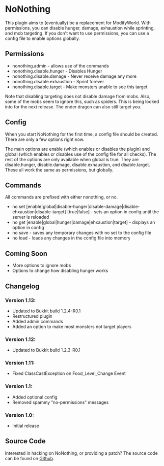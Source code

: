 # NoNothing

This plugin aims to (eventually) be a replacement for ModifyWorld. With permissions, you can disable hunger, damage, exhaustion while sprinting, and mob targeting.
If you don't want to use permissions, you can use a config file to enable options globally.

## Permissions

- nonothing.admin - allows use of the commands
- nonothing.disable.hunger - Disables Hunger
- nonothing.disable.damage - Never receive damage any more
- nonothing.disable.exhaustion - Sprint forever
- nonothing.disable.target - Make monsters unable to see this target

Note that disabling targeting does not disable damage from mobs.
Also, some of the mobs seem to ignore this, such as spiders. This is being looked into for the next release.
The ender dragon can also still target you.

## Config

When you start NoNothing for the first time, a config file should be created. There are only a few options right now.

The main options are enable (which enables or disables the plugin) and global (which enables or disables use of the config file for all checks).
The rest of the options are only available when global is true. They are disable.hunger, disable.damage, disable.exhaustion, and disable.target.
These all work the same as permissions, but globally.

## Commands

All commands are prefixed with either nonothing, or no.

- no set [enable|global|disable-hunger|disable-damage|disable-ehxaustion|disable-target] [true|false] - sets an option in config until the server is reloaded
- no get [enable|global|hunger|damage|ehxaustion|target] - displays an option in config
- no save - saves any temporary changes with no set to the config file
- no load - loads any changes in the config file into memory

## Coming Soon

- More options to ignore mobs
- Options to change how disabling hunger works

## Changelog

### Version 1.13:

- Updated to Bukkit build 1.2.4-R0.1
- Restructured plugin
- Added admin commands
- Added an option to make most monsters not target players

### Version 1.12:

- Updated to Bukkit build 1.2.3-R0.1

### Version 1.11:

- Fixed ClassCastException on Food_Level_Change Event

### Version 1.1:

- Added optional config
- Removed spammy "no-permissions" messages

### Version 1.0:

- Initial release

## Source Code

Interested in hacking on NoNothing, or providing a patch? The source code can be found on [Github](https://github.com/belak/NoNothing).